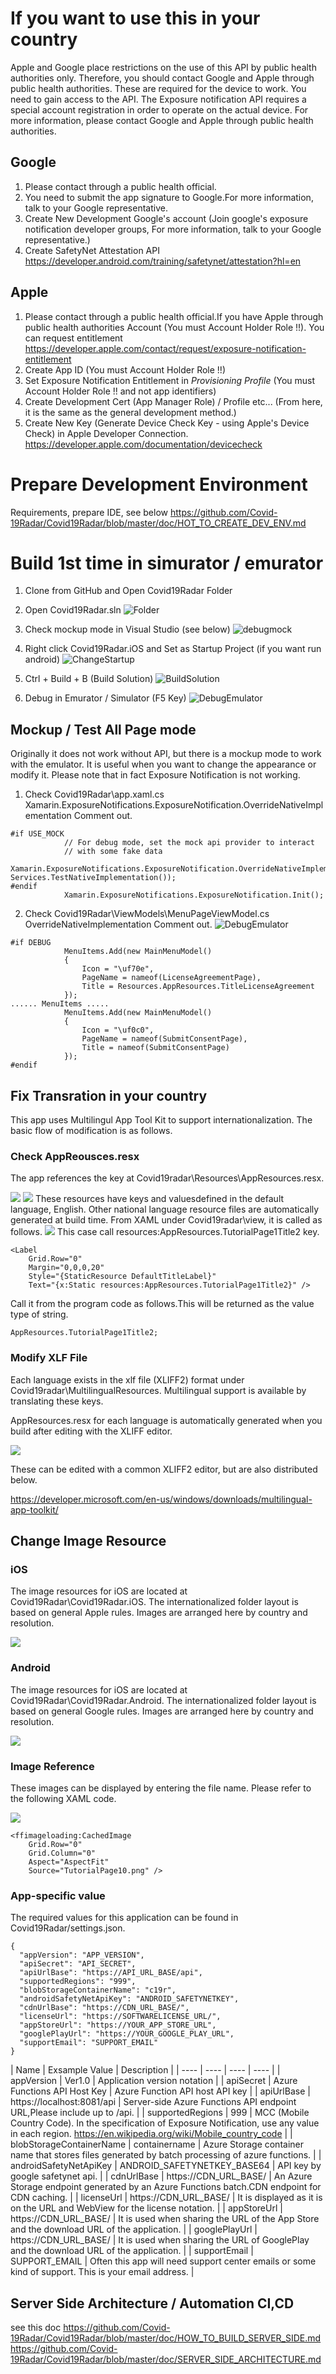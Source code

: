
# If you want to use this in your country
Apple and Google place restrictions on the use of this API by public health authorities only.
Therefore, you should contact Google and Apple through public health authorities.
These are required for the device to work. You need to gain access to the API.
The Exposure notification API requires a special account registration in order to operate on the actual device.
For more information, please contact Google and Apple through public health authorities.

## Google
1. Please contact through a public health official.
2. You need to submit the app signature to Google.For more information, talk to your Google representative.
3. Create New Development Google's account (Join google's exposure notification developer groups, For more information, talk to your Google representative.)
4. Create SafetyNet Attestation API  https://developer.android.com/training/safetynet/attestation?hl=en

## Apple

1. Please contact through a public health official.If you have Apple through public health authorities Account (You must Account Holder Role !!). You can request entitlement https://developer.apple.com/contact/request/exposure-notification-entitlement
2. Create App ID  (You must Account Holder Role !!)
3. Set Exposure Notification Entitlement in *Provisioning Profile* (You must Account Holder Role !! and not app identifiers)
4. Create Development Cert (App Manager Role) / Profile etc... (From here, it is the same as the general development method.)
5. Create New Key (Generate Device Check Key - using Apple's Device Check) in Apple Developer Connection. https://developer.apple.com/documentation/devicecheck

# Prepare Development Environment

Requirements, prepare IDE, see below
https://github.com/Covid-19Radar/Covid19Radar/blob/master/doc/HOT_TO_CREATE_DEV_ENV.md

# Build 1st time in simurator / emurator

1. Clone from GitHub and Open Covid19Radar Folder
2. Open Covid19Radar.sln
![Folder](images/folder.png)

3. Check mockup mode in Visual Studio (see below)
![debugmock](images/debugmock.png)

4. Right click Covid19Radar.iOS and Set as Startup Project (if you want run android)
![ChangeStartup](images/ChangeStartup.png)

5. Ctrl + Build + B (Build Solution)
![BuildSolution](images/BuildSolution.png)

6. Debug in Emurator / Simulator (F5 Key)
![DebugEmulator](images/DebugEmulator.png)

## Mockup / Test All Page mode

Originally it does not work without API, but there is a mockup mode to work with the emulator.
It is useful when you want to change the appearance or modify it.
Please note that in fact Exposure Notification is not working.

1. Check Covid19Radar\app.xaml.cs Xamarin.ExposureNotifications.ExposureNotification.OverrideNativeImplementation Comment out.

```
#if USE_MOCK
            // For debug mode, set the mock api provider to interact
            // with some fake data
            Xamarin.ExposureNotifications.ExposureNotification.OverrideNativeImplementation(new Services.TestNativeImplementation());
#endif
            Xamarin.ExposureNotifications.ExposureNotification.Init();
```

2. Check Covid19Radar\ViewModels\MenuPageViewModel.cs
OverrideNativeImplementation Comment out.
![DebugEmulator](images/menupageviewmodel2.png)

```
#if DEBUG
            MenuItems.Add(new MainMenuModel()
            {
                Icon = "\uf70e",
                PageName = nameof(LicenseAgreementPage),
                Title = Resources.AppResources.TitleLicenseAgreement
            });
...... MenuItems .....
            MenuItems.Add(new MainMenuModel()
            {
                Icon = "\uf0c0",
                PageName = nameof(SubmitConsentPage),
                Title = nameof(SubmitConsentPage)
            });
#endif
```

## Fix Transration in your country

This app uses Multilingul App Tool Kit to support internationalization.
The basic flow of modification is as follows.

### Check AppReousces.resx
The app references the key at Covid19radar\Resources\AppResources.resx.

![](images/AppResources.resx.png)
![](images/AppResources.png)
These resources have keys and values ​​defined in the default language, English.
Other national language resource files are automatically generated at build time.
From XAML under Covid19radar\view, it is called as follows.
![](images/ResourceForXaml.png)
This case call resources:AppResources.TutorialPage1Title2 key.

```
<Label
    Grid.Row="0"
    Margin="0,0,0,20"
    Style="{StaticResource DefaultTitleLabel}"
    Text="{x:Static resources:AppResources.TutorialPage1Title2}" />
```

Call it from the program code as follows.This will be returned as the value type of string.
```
AppResources.TutorialPage1Title2;
```

### Modify XLF File
Each language exists in the xlf file (XLIFF2) format under Covid19radar\MultilingualResources.
Multilingual support is available by translating these keys.

AppResources.resx for each language is automatically generated when you build after editing with the XLIFF editor.

![](images/muiresources.png)

These can be edited with a common XLIFF2 editor, but are also distributed below.

https://developer.microsoft.com/en-us/windows/downloads/multilingual-app-toolkit/

## Change Image Resource

### iOS

The image resources for iOS are located at Covid19Radar\Covid19Radar.iOS.
The internationalized folder layout is based on general Apple rules.
Images are arranged here by country and resolution.

![](images/iOSImageResources.png)

### Android

The image resources for iOS are located at Covid19Radar\Covid19Radar.Android.
The internationalized folder layout is based on general Google rules.
Images are arranged here by country and resolution.

![](images/androidImageResources.png)

### Image Reference

These images can be displayed by entering the file name.
Please refer to the following XAML code.

![](images/ImageSource.png)

```
<ffimageloading:CachedImage
    Grid.Row="0"
    Grid.Column="0"
    Aspect="AspectFit"
    Source="TutorialPage10.png" />

```

### App-specific value
The required values ​​for this application can be found in Covid19Radar/settings.json.

```
{
  "appVersion": "APP_VERSION",
  "apiSecret": "API_SECRET",
  "apiUrlBase": "https://API_URL_BASE/api",
  "supportedRegions": "999",
  "blobStorageContainerName": "c19r",
  "androidSafetyNetApiKey": "ANDROID_SAFETYNETKEY",
  "cdnUrlBase": "https://CDN_URL_BASE/",
  "licenseUrl": "https://SOFTWARELICENSE_URL/",
  "appStoreUrl": "https://YOUR_APP_STORE_URL",
  "googlePlayUrl": "https://YOUR_GOOGLE_PLAY_URL",
  "supportEmail": "SUPPORT_EMAIL"
}
```

|  Name  |  Exsample Value  | Description  |
| ---- | ---- | ---- | ---- |
|  appVersion  |  Ver1.0  | Application version notation  |
|  apiSecret  |  Azure Functions API Host Key  | Azure Function API host API key  |
|  apiUrlBase  |  https://localhost:8081/api  | Server-side Azure Functions API endpoint URL,Please include up to /api.  |
|  supportedRegions  |  999  | MCC (Mobile Country Code). In the specification of Exposure Notification, use any value in each region. https://en.wikipedia.org/wiki/Mobile_country_code |
|  blobStorageContainerName  |  containername  | Azure Storage container name that stores files generated by batch processing of azure functions.  |
|  androidSafetyNetApiKey  |  ANDROID_SAFETYNETKEY_BASE64  | API key by google safetynet api.  |
|  cdnUrlBase  |  https://CDN_URL_BASE/  | An Azure Storage endpoint generated by an Azure Functions batch.CDN endpoint for CDN caching.  |
|  licenseUrl  |  https://CDN_URL_BASE/  | It is displayed as it is on the URL and WebView for the license notation.  |
|  appStoreUrl  |  https://CDN_URL_BASE/  | It is used when sharing the URL of the App Store and the download URL of the application.  |
|  googlePlayUrl  |  https://CDN_URL_BASE/  | It is used when sharing the URL of GooglePlay and the download URL of the application.  |
|  supportEmail  |  SUPPORT_EMAIL  | Often this app will need support center emails or some kind of support. This is your email address.  |


## Server Side Architecture / Automation CI,CD

see this doc
https://github.com/Covid-19Radar/Covid19Radar/blob/master/doc/HOW_TO_BUILD_SERVER_SIDE.md
https://github.com/Covid-19Radar/Covid19Radar/blob/master/doc/SERVER_SIDE_ARCHITECTURE.md
